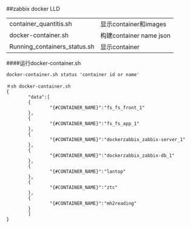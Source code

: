 ##zabbix docker LLD

| | |
|--------|----------|
|container_quantitis.sh|显示container和images|
|docker-container.sh|构建container name json|
|Running_containers_status.sh|显示container|



####运行docker-container.sh

```
docker-container.sh status 'container id or name'

＃sh docker-container.sh 
{
        "data":[
        {
                "{#CONTAINER_NAME}":"fs_fs_front_1"
        },
        {
                "{#CONTAINER_NAME}":"fs_fs_app_1"
        },
        {
                "{#CONTAINER_NAME}":"dockerzabbix_zabbix-server_1"
        },
        {
                "{#CONTAINER_NAME}":"dockerzabbix_zabbix-db_1"
        },
        {
                "{#CONTAINER_NAME}":"lantop"
        },
        {
                "{#CONTAINER_NAME}":"ztc"
        },
        {
                "{#CONTAINER_NAME}":"mh2reading"
        }
        ]
}


```
